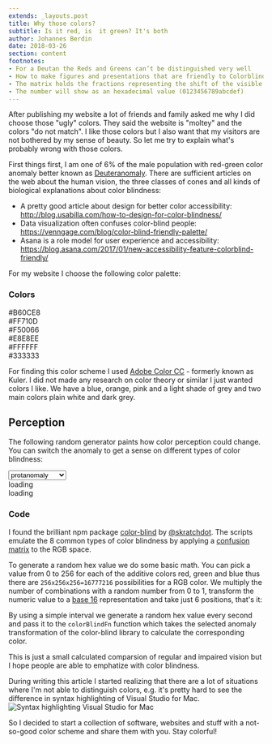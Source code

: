 ```yaml
---
extends: _layouts.post
title: Why those colors?
subtitle: Is it red, is  it green? It's both
author: Johannes Berdin
date: 2018-03-26
section: content
footnotes:
- For a Deutan the Reds and Greens can’t be distinguished very well
- How to make figures and presentations that are friendly to Colorblind / http://jfly.iam.u-tokyo.ac.jp/color/
- The matrix holds the fractions representing the shift of the visible color spectrum towards the white point
- The number will show as an hexadecimal value (0123456789abcdef)
---
```


After publishing my website a lot of friends and family asked me why I did choose those "ugly" colors. They said the website is "moltey" and the colors "do not match". I like those colors but I also want that my visitors are not bothered by my sense of beauty. So let me try to explain what's probably wrong with those colors.

First things first, I am one of 6% of the male population with red-green color anomaly better known as [Deuteranomaly](#fn). There are sufficient articles on the web about the human vision, the three classes of cones and all kinds of biological explanations about color blindness:

-   A pretty good article about design for better color accessibility: <http://blog.usabilla.com/how-to-design-for-color-blindness/>
-   Data visualization often confuses color-blind people: <https://venngage.com/blog/color-blind-friendly-palette/>
-   Asana is a role model for user experience and accessibility: <https://blog.asana.com/2017/01/new-accessibility-feature-colorblind-friendly/>

For my website I choose the following color palette:

### Colors

<div class="row">
<div class="col-md-2 watch watch-blue">#B60CE8</div>
<div class="col-md-2 watch watch-orange">#FF710D</div>
<div class="col-md-2 watch watch-pink">#F50066</div>
<div class="col-md-2 watch watch-light">#E8E8EE</div>
<div class="col-md-2 watch watch-white">#FFFFFF</div>
<div class="col-md-2 watch watch-grey">#333333</div>
</div>

For finding this color scheme I used [Adobe Color CC](https://color.adobe.com/johannesberdinde-color-theme-10629936/) - formerly known as Kuler. I did not made any research on color theory or similar I just wanted colors I like. We have a blue, orange, pink and a light shade of grey and two main colors plain white and dark grey.

## Perception

The following random generator paints how color perception could change. You can switch the anomaly to get a sense on different types of color blindness:

<form>
<div class="row">
<div class="col-md-4">
<select name="color-blind-select" class="color-blind-select">
  <option value="1">protanomaly</option>
  <option value="2">protanopia</option>
  <option value="3">deuteranomaly</option>
  <option value="4">deuteranopia</option>
  <option value="5">tritanomaly</option>
  <option value="6">tritanopia</option>
  <option value="7">achromatomaly</option>
  <option value="8">achromatopsia</option>
</select>
</div>
<div class="col-md-8 color-blind-explanation"></div>
</div>
<div class="row">
<div class="col-md-6 watch color-blind-watch">loading</div>
<div class="col-md-6 watch color-blind-result-watch">loading</div>
</div>
</form>

### Code

I found the brilliant npm package [color-blind](https://npmjs.org/package/color-blind) by [@skratchdot](https://github.com/skratchdot). The scripts emulate the 8 common types of color blindness by applying a [confusion matrix](#fn) to the RGB space.

To generate a random hex value we do some basic math. You can pick a value from 0 to 256 for each of the additive colors red, green and blue thus there are <code>256x256x256=16777216</code> possibilities for a RGB color. We multiply the number of combinations with a random number from 0 to 1, transform the numeric value to a [base 16](#fn) representation and take just 6 positions, that's it:

<script src="https://gist.github.com/johannesberdin/89715ec4b1da475ecc10a12e1b0714f8.js"></script>

By using a simple interval we generate a random hex value every second and pass it to the <code>colorBlindFn</code> function which takes the selected anomaly transformation of the color-blind library to calculate the corresponding color.

<script src="https://gist.github.com/johannesberdin/7cef1510dd90f73d26166c0e980c2517.js"></script>

This is just a small calculated comparsion of regular and impaired vision but I hope people are able to emphatize with color blindness.

During writing this article I started realizing that there are a lot of situations where I'm not able to distinguish colors, e.g. it's pretty hard to see the difference in syntax highlighting of Visual Studio for Mac.
<img class="img-sm img-responsive" src="{{ $page->baseUrl }}/img/2/syntax-highlighting-visual-studio.png" alt="Syntax highlighting Visual Studio for Mac"/>

So I decided to start a collection of software, websites and stuff with a not-so-good color scheme and share them with you. Stay <span class="text-orange">c</span><span class="text-blue">o</span>l<span class="text-pink">o</span><span class="text-light">r</span><span class="text-orange">f</span><span class="text-blue">u</span><span class="text-pink">l</span>!

<script type="text/javascript">
var colorBlindWatch = $('.color-blind-watch');
var colorBlindExplanation = $('.color-blind-explanation');
var colorBlindResult = $('.color-blind-result-watch');

var randomColor = '#000000';

window.setInterval(function(){
    randomColor = '#'+ ('000000' + Math.floor(Math.random()*16777215).toString(16)).slice(-6);
    colorBlindFn(randomColor);
  }, 1000);

var colorBlindFn = function(color) {
  var anomaly = parseInt($('.color-blind-select').val());

  switch (anomaly) {
    case 1:
    explanation = "The viewer sees low amounts of red.";
    result = blinder.protanomaly(color);
    break;
    case 2:
    explanation = "The viewer sees no red.";
    result = blinder.protanopia(color);
    break;
    case 3:
    explanation = "The viewer sees low amounts of green.";
    result = blinder.deuteranomaly(color);
    break;
    case 4:
    explanation = "The viewer sees no green.";
    result = blinder.deuteranopia(color);
    break;
    case 5:
    explanation = "The viewer sees low amounts of blue.";
    result = blinder.tritanomaly(color);
    break;
    case 6:
    explanation = "The viewer sees no blue.";
    result = blinder.tritanopia(color);
    break;
    case 7:
    explanation = "The viewer sees low amounts of color at all.";
    result = blinder.achromatomaly(color);
    break;
    case 8:
    explanation = "The viewer sees no color.";
    result = blinder.achromatopsia(color);
    break;
  }

  colorBlindExplanation.text(explanation);

  colorBlindWatch.text(color);
  colorBlindWatch.css('background-color', color);

  colorBlindResult.text(result);
  colorBlindResult.css('background-color', result);
};
</script>